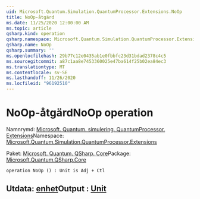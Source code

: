 ```yaml
---
uid: Microsoft.Quantum.Simulation.QuantumProcessor.Extensions.NoOp
title: NoOp-åtgärd
ms.date: 11/25/2020 12:00:00 AM
ms.topic: article
qsharp.kind: operation
qsharp.namespace: Microsoft.Quantum.Simulation.QuantumProcessor.Extensions
qsharp.name: NoOp
qsharp.summary: ''
ms.openlocfilehash: 29b77c12e0435ab1e0fbbfc23d31bdad2378c4c5
ms.sourcegitcommit: a87c1aa8e7453360025e47ba614f25b02ea84ec3
ms.translationtype: MT
ms.contentlocale: sv-SE
ms.lasthandoff: 11/26/2020
ms.locfileid: "96192510"
---
```

# <a name="noop-operation"></a><span data-ttu-id="48911-102">NoOp-åtgärd</span><span class="sxs-lookup"><span data-stu-id="48911-102">NoOp operation</span></span>

<span data-ttu-id="48911-103">Namnrymd: [Microsoft. Quantum. simulering. QuantumProcessor. Extensions](xref:Microsoft.Quantum.Simulation.QuantumProcessor.Extensions)</span><span class="sxs-lookup"><span data-stu-id="48911-103">Namespace: [Microsoft.Quantum.Simulation.QuantumProcessor.Extensions](xref:Microsoft.Quantum.Simulation.QuantumProcessor.Extensions)</span></span>

<span data-ttu-id="48911-104">Paket: [Microsoft. Quantum. QSharp. Core](https://nuget.org/packages/Microsoft.Quantum.QSharp.Core)</span><span class="sxs-lookup"><span data-stu-id="48911-104">Package: [Microsoft.Quantum.QSharp.Core](https://nuget.org/packages/Microsoft.Quantum.QSharp.Core)</span></span>




```qsharp
operation NoOp () : Unit is Adj + Ctl
```


## <a name="output--unit"></a><span data-ttu-id="48911-105">Utdata: [enhet](xref:microsoft.quantum.lang-ref.unit)</span><span class="sxs-lookup"><span data-stu-id="48911-105">Output : [Unit](xref:microsoft.quantum.lang-ref.unit)</span></span>

